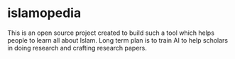 # islamopedia
This is an open source project created to build such a tool which helps people to learn all about Islam. Long term plan is to train AI to help scholars in doing research and crafting research papers.
